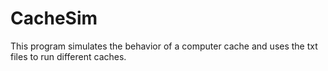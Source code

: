 # CacheSim
 
This program simulates the behavior of a computer cache and uses the txt files to run different caches.
